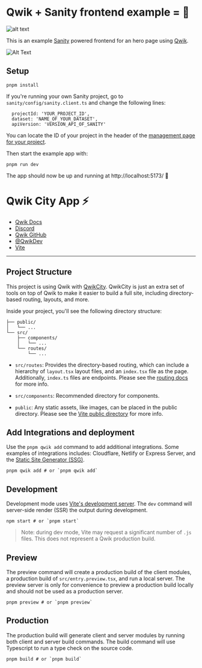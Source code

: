 # Qwik + Sanity frontend example = 🩷


![alt text](https://imgur.com/pyg8cAL.jpg/)


This is an example [Sanity](https://www.sanity.io/) powered frontend for an hero page using [Qwik](https://qwik.dev/).

![Alt Text](https://media.giphy.com/media/v1.Y2lkPTc5MGI3NjExMDJraTh0bGxlNDIxYWJkMXB5amRzdGwweXJrbnRrOXE2OTRkYnZtbiZlcD12MV9pbnRlcm5hbF9naWZfYnlfaWQmY3Q9Zw/Z3tOBIqimgvKr6mn3a/giphy.gif)

## Setup

```
pnpm install
```

If you're running your own Sanity project, go to `sanity/config/sanity.client.ts` and change the following lines:

```
  projectId: 'YOUR_PROJECT_ID',
  dataset: 'NAME_OF_YOUR_DATASET',
  apiVersion: 'VERSION_API_OF_SANITY'
```

You can locate the ID of your project in the header of the [management page for your project](https://manage.sanity.io/).

Then start the example app with:

```
pnpm run dev
```

The app should now be up and running at http://localhost:5173/ 🚀

# Qwik City App ⚡️

-   [Qwik Docs](https://qwik.dev/)
-   [Discord](https://qwik.dev/chat)
-   [Qwik GitHub](https://github.com/QwikDev/qwik)
-   [@QwikDev](https://twitter.com/QwikDev)
-   [Vite](https://vitejs.dev/)

---

## Project Structure

This project is using Qwik with [QwikCity](https://qwik.dev/qwikcity/overview/). QwikCity is just an extra set of tools on top of Qwik to make it easier to build a full site, including directory-based routing, layouts, and more.

Inside your project, you'll see the following directory structure:

```
├── public/
│   └── ...
└── src/
    ├── components/
    │   └── ...
    └── routes/
        └── ...
```

-   `src/routes`: Provides the directory-based routing, which can include a hierarchy of `layout.tsx` layout files, and an `index.tsx` file as the page. Additionally, `index.ts` files are endpoints. Please see the [routing docs](https://qwik.dev/qwikcity/routing/overview/) for more info.

-   `src/components`: Recommended directory for components.

-   `public`: Any static assets, like images, can be placed in the public directory. Please see the [Vite public directory](https://vitejs.dev/guide/assets.html#the-public-directory) for more info.

## Add Integrations and deployment

Use the `pnpm qwik add` command to add additional integrations. Some examples of integrations includes: Cloudflare, Netlify or Express Server, and the [Static Site Generator (SSG)](https://qwik.dev/qwikcity/guides/static-site-generation/).

```shell
pnpm qwik add # or `pnpm qwik add`
```

## Development

Development mode uses [Vite's development server](https://vitejs.dev/). The `dev` command will server-side render (SSR) the output during development.

```shell
npm start # or `pnpm start`
```

> Note: during dev mode, Vite may request a significant number of `.js` files. This does not represent a Qwik production build.

## Preview

The preview command will create a production build of the client modules, a production build of `src/entry.preview.tsx`, and run a local server. The preview server is only for convenience to preview a production build locally and should not be used as a production server.

```shell
pnpm preview # or `pnpm preview`
```

## Production

The production build will generate client and server modules by running both client and server build commands. The build command will use Typescript to run a type check on the source code.

```shell
pnpm build # or `pnpm build`
```
